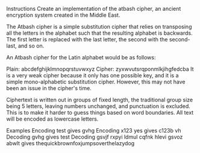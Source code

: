 Instructions
Create an implementation of the atbash cipher, an ancient encryption system created in the Middle East.

The Atbash cipher is a simple substitution cipher that relies on transposing all the letters in the alphabet such that the resulting alphabet is backwards. The first letter is replaced with the last letter, the second with the second-last, and so on.

An Atbash cipher for the Latin alphabet would be as follows:

Plain:  abcdefghijklmnopqrstuvwxyz
Cipher: zyxwvutsrqponmlkjihgfedcba
It is a very weak cipher because it only has one possible key, and it is a simple mono-alphabetic substitution cipher. However, this may not have been an issue in the cipher's time.

Ciphertext is written out in groups of fixed length, the traditional group size being 5 letters, leaving numbers unchanged, and punctuation is excluded. This is to make it harder to guess things based on word boundaries. All text will be encoded as lowercase letters.

Examples
Encoding test gives gvhg
Encoding x123 yes gives c123b vh
Decoding gvhg gives test
Decoding gsvjf rxpyi ldmul cqfnk hlevi gsvoz abwlt gives thequickbrownfoxjumpsoverthelazydog
